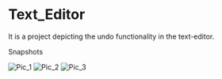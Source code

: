 # Text_Editor
It is a project depicting the undo functionality in the text-editor. 


Snapshots


![Pic_1](https://user-images.githubusercontent.com/62996382/107982056-60618900-6fe9-11eb-924f-8ea8a0105994.png)
![Pic_2](https://user-images.githubusercontent.com/62996382/107982058-622b4c80-6fe9-11eb-9a1c-ef2c5dcef399.png)
![Pic_3](https://user-images.githubusercontent.com/62996382/107982061-62c3e300-6fe9-11eb-9ad5-7eeace4071f8.png)
